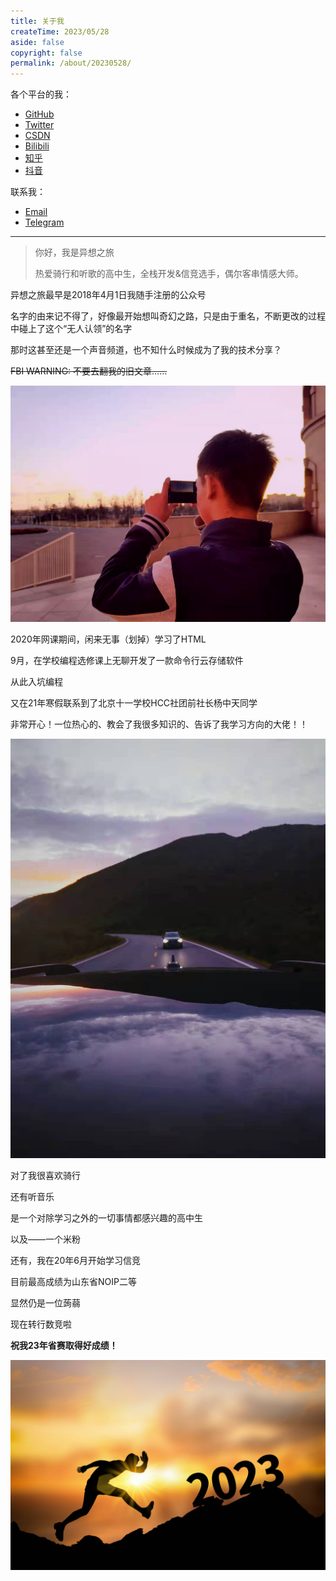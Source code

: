 ```yaml
---
title: 关于我
createTime: 2023/05/28
aside: false
copyright: false
permalink: /about/20230528/
---
```


各个平台的我：

- [GitHub](https://github.com/yxzlwz)
- [Twitter](https://twitter.com/yxzlwz)
- [CSDN](https://blog.csdn.net/weixin_44495599)
- [Bilibili](https://space.bilibili.com/442614776)
- [知乎](https://www.zhihu.com/people/yxzlwz)
- [抖音](https://v.douyin.com/i2mVRwqe/)

联系我：

- [Email](mailto:mail@yixiangzhilv.com)
- [Telegram](https://t.me/yxzlwz)

---

> 你好，我是异想之旅
>
> 热爱骑行和听歌的高中生，全栈开发&信竞选手，偶尔客串情感大师。

异想之旅最早是2018年4月1日我随手注册的公众号

名字的由来记不得了，好像最开始想叫奇幻之路，只是由于重名，不断更改的过程中碰上了这个“无人认领”的名字

那时这甚至还是一个声音频道，也不知什么时候成为了我的技术分享？

~~FBI WARNING: 不要去翻我的旧文章……~~

![](../../images/a8278419b1c80c35cf3ca0962589693c.png)

2020年网课期间，闲来无事（划掉）学习了HTML

9月，在学校编程选修课上无聊开发了一款命令行云存储软件

从此入坑编程

又在21年寒假联系到了北京十一学校HCC社团前社长杨中天同学

非常开心！一位热心的、教会了我很多知识的、告诉了我学习方向的大佬！！

![](../../images/b199df2d7c55cdac7e7a31d13a8bd4a0.jpg)

对了我很喜欢骑行

还有听音乐

是一个对除学习之外的一切事情都感兴趣的高中生

以及——一个米粉

还有，我在20年6月开始学习信竞

目前最高成绩为山东省NOIP二等

显然仍是一位蒟蒻

现在转行数竞啦

**祝我23年省赛取得好成绩！**

![](../../images/0e417c9be12df5f37963a01a302416ab.jpg)

